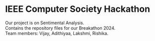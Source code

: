 # IEEE Computer Society Hackathon 
Our project is on Sentimental Analysis.</br>
Contains the repository files for our Breakathon 2024. </br>
Team members: Vijay, Adithiyaa, Lakshmi, Rishika.

